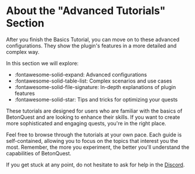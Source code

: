 # About the "Advanced Tutorials" Section

After you finish the Basics Tutorial, you can move on to these advanced configurations.
They show the plugin's features in a more detailed and complex way.

In this section we will explore:

- :fontawesome-solid-expand: Advanced configurations
- :fontawesome-solid-table-list: Complex scenarios and use cases
- :fontawesome-solid-file-signature: In-depth explanations of plugin features
- :fontawesome-solid-star: Tips and tricks for optimizing your quests

These tutorials are designed for users who are familiar with the basics of BetonQuest and are looking to enhance their skills.
If you want to create more sophisticated and engaging quests, you're in the right place.

Feel free to browse through the tutorials at your own pace. Each guide is self-contained, allowing you to focus on the topics that interest you the most. Remember, the more you experiment, the better you'll understand the capabilities of BetonQuest.

If you get stuck at any point, do not hesitate to ask for help in the [Discord](https://discordapp.com/invite/rK6mfHq).
